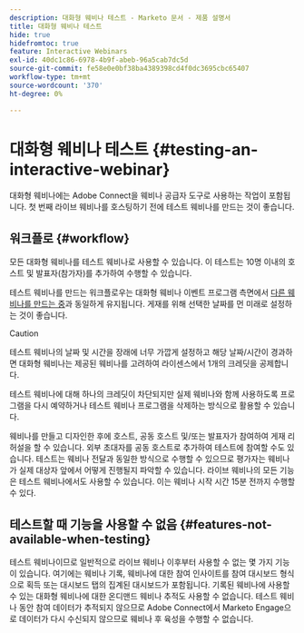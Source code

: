 ```yaml
---
description: 대화형 웨비나 테스트 - Marketo 문서 - 제품 설명서
title: 대화형 웨비나 테스트
hide: true
hidefromtoc: true
feature: Interactive Webinars
exl-id: 40dc1c86-6978-4b9f-abeb-96a5cab7dc5d
source-git-commit: fe58e0e0bf38ba4389398cd4f0dc3695cbc65407
workflow-type: tm+mt
source-wordcount: '370'
ht-degree: 0%

---
```


# 대화형 웨비나 테스트 {#testing-an-interactive-webinar}

대화형 웨비나에는 Adobe Connect을 웨비나 공급자 도구로 사용하는 작업이 포함됩니다. 첫 번째 라이브 웨비나를 호스팅하기 전에 테스트 웨비나를 만드는 것이 좋습니다.

## 워크플로 {#workflow}

모든 대화형 웨비나를 테스트 웨비나로 사용할 수 있습니다. 이 테스트는 10명 이내의 호스트 및 발표자(참가자)를 추가하여 수행할 수 있습니다.

테스트 웨비나를 만드는 워크플로우는 대화형 웨비나 이벤트 프로그램 측면에서 [다른 웨비나를 만드는 중](/help/marketo/product-docs/demand-generation/events/interactive-webinars/create-an-interactive-webinar.md)과 동일하게 유지됩니다. 게재를 위해 선택한 날짜를 먼 미래로 설정하는 것이 좋습니다.

>[!CAUTION]
>
>테스트 웨비나의 날짜 및 시간을 장래에 너무 가깝게 설정하고 해당 날짜/시간이 경과하면 대화형 웨비나는 제공된 웨비나를 고려하여 라이센스에서 1개의 크레딧을 공제합니다.

테스트 웨비나에 대해 하나의 크레딧이 차단되지만 실제 웨비나와 함께 사용하도록 프로그램을 다시 예약하거나 테스트 웨비나 프로그램을 삭제하는 방식으로 활용할 수 있습니다.

웨비나를 만들고 디자인한 후에 호스트, 공동 호스트 및/또는 발표자가 참여하여 게재 리허설을 할 수 있습니다. 외부 초대자를 공동 호스트로 추가하여 테스트에 참여할 수도 있습니다. 테스트는 웨비나 전달과 동일한 방식으로 수행할 수 있으므로 평가자는 웨비나가 실제 대상자 앞에서 어떻게 진행될지 파악할 수 있습니다. 라이브 웨비나의 모든 기능은 테스트 웨비나에서도 사용할 수 있습니다. 이는 웨비나 시작 시간 15분 전까지 수행할 수 있다.

## 테스트할 때 기능을 사용할 수 없음 {#features-not-available-when-testing}

테스트 웨비나이므로 일반적으로 라이브 웨비나 이후부터 사용할 수 없는 몇 가지 기능이 있습니다. 여기에는 웨비나 기록, 웨비나에 대한 참여 인사이트를 참여 대시보드 형식으로 획득 또는 대시보드 탭의 집계된 대시보드가 포함됩니다. 기록된 웨비나에 사용할 수 있는 대화형 웨비나에 대한 온디맨드 웨비나 추적도 사용할 수 없습니다. 테스트 웨비나 동안 참여 데이터가 추적되지 않으므로 Adobe Connect에서 Marketo Engage으로 데이터가 다시 수신되지 않으므로 웨비나 후 육성을 수행할 수 없습니다.
